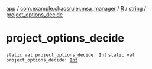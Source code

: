 [app](../../../index.md) / [com.example.chaosruler.msa_manager](../../index.md) / [R](../index.md) / [string](index.md) / [project_options_decide](.)

# project_options_decide

`static val project_options_decide: `[`Int`](https://kotlinlang.org/api/latest/jvm/stdlib/kotlin/-int/index.html)
`static val project_options_decide: `[`Int`](https://kotlinlang.org/api/latest/jvm/stdlib/kotlin/-int/index.html)